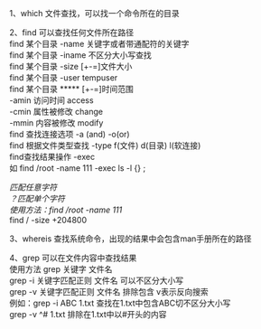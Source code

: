 1、which 文件查找，可以找一个命令所在的目录

2、find 可以查找任何文件所在路径  
find 某个目录 -name 关键字或者带通配符的关键字  
find 某个目录 -iname 不区分大小写查找  
find 某个目录 -size [+-=]文件大小  
find 某个目录 -user tempuser  
find 某个目录 ***** [+-=]时间范围  
              -amin 访问时间 access  
              -cmin 属性被修改 change  
              -mmin 内容被修改 modify  
find 查找连接选项 -a (and) -o(or)  
find 根据文件类型查找 -type f(文件) d(目录) l(软连接)  
find查找结果操作 -exec  
如 find /root -name 111 -exec ls -l {} \;  

*匹配任意字符  
？匹配单个字符  
使用方法：find /root -name 111*  
find / -size +204800   

3、whereis 查找系统命令，出现的结果中会包含man手册所在的路径

4、grep 可以在文件内容中查找结果  
使用方法 grep 关键字 文件名  
grep -i 关键字匹配正则 文件名 可以不区分大小写  
grep -v 关键字匹配正则 文件名 排除包含 v表示反向搜索  
例如：grep -i ABC 1.txt 查找在1.txt中包含ABC切不区分大小写  
grep -v ^# 1.txt 排除在1.txt中以#开头的内容  
